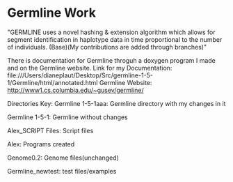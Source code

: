 # Germline Work



"GERMLINE uses a novel hashing & extension algorithm which allows for segment identification in haplotype data in time proportional to the number of individuals. (Base)(My contributions are added through branches)"

There is documentation for Germline throguh a doxygen program I made and on the Germline website. Link for my Documentation: file:///Users/dianeplaut/Desktop/Src/germline-1-5-1/Germline/html/annotated.html Germline Website: http://www1.cs.columbia.edu/~gusev/germline/


Directories Key:
Germline 1-5-1aaa: Germline directory with my changes in it

Germline 1-5-1: Germline without changes

Alex_SCRIPT Files: Script files

Alex: Programs created

Genome0.2: Genome files(unchanged)

Germline_newtest: test files/examples
